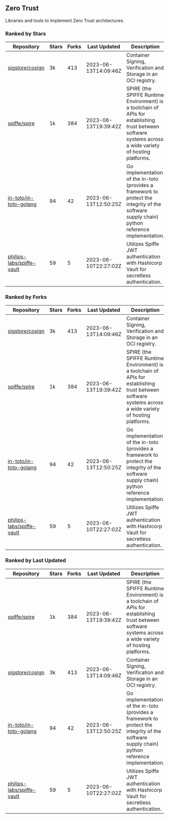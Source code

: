 ## Zero Trust

Libraries and tools to implement Zero Trust architectures.

### Ranked by Stars

| Repository | Stars | Forks | Last Updated | Description | 
|------------|-------|-------|--------------|-------------|
| [sigstore/cosign](https://github.com/sigstore/cosign) | 3k | 413 | 2023-06-13T14:09:46Z |  Container Signing, Verification and Storage in an OCI registry. |
| [spiffe/spire](https://github.com/spiffe/spire) | 1k | 384 | 2023-06-13T19:39:42Z |  SPIRE (the SPIFFE Runtime Environment) is a toolchain of APIs for establishing trust between software systems across a wide variety of hosting platforms. |
| [in-toto/in-toto-golang](https://github.com/in-toto/in-toto-golang) | 94 | 42 | 2023-06-13T12:50:25Z |  Go implementation of the in-toto (provides a framework to protect the integrity of the software supply chain) python reference implementation. |
| [philips-labs/spiffe-vault](https://github.com/philips-labs/spiffe-vault) | 59 | 5 | 2023-06-10T22:27:02Z |  Utilizes Spiffe JWT authentication with Hashicorp Vault for secretless authentication. |

### Ranked by Forks

| Repository | Stars | Forks | Last Updated | Description | 
|------------|-------|-------|--------------|-------------|
| [sigstore/cosign](https://github.com/sigstore/cosign) | 3k | 413 | 2023-06-13T14:09:46Z |  Container Signing, Verification and Storage in an OCI registry. |
| [spiffe/spire](https://github.com/spiffe/spire) | 1k | 384 | 2023-06-13T19:39:42Z |  SPIRE (the SPIFFE Runtime Environment) is a toolchain of APIs for establishing trust between software systems across a wide variety of hosting platforms. |
| [in-toto/in-toto-golang](https://github.com/in-toto/in-toto-golang) | 94 | 42 | 2023-06-13T12:50:25Z |  Go implementation of the in-toto (provides a framework to protect the integrity of the software supply chain) python reference implementation. |
| [philips-labs/spiffe-vault](https://github.com/philips-labs/spiffe-vault) | 59 | 5 | 2023-06-10T22:27:02Z |  Utilizes Spiffe JWT authentication with Hashicorp Vault for secretless authentication. |

### Ranked by Last Updated

| Repository | Stars | Forks | Last Updated | Description | 
|------------|-------|-------|--------------|-------------|
| [spiffe/spire](https://github.com/spiffe/spire) | 1k | 384 | 2023-06-13T19:39:42Z |  SPIRE (the SPIFFE Runtime Environment) is a toolchain of APIs for establishing trust between software systems across a wide variety of hosting platforms. |
| [sigstore/cosign](https://github.com/sigstore/cosign) | 3k | 413 | 2023-06-13T14:09:46Z |  Container Signing, Verification and Storage in an OCI registry. |
| [in-toto/in-toto-golang](https://github.com/in-toto/in-toto-golang) | 94 | 42 | 2023-06-13T12:50:25Z |  Go implementation of the in-toto (provides a framework to protect the integrity of the software supply chain) python reference implementation. |
| [philips-labs/spiffe-vault](https://github.com/philips-labs/spiffe-vault) | 59 | 5 | 2023-06-10T22:27:02Z |  Utilizes Spiffe JWT authentication with Hashicorp Vault for secretless authentication. |

